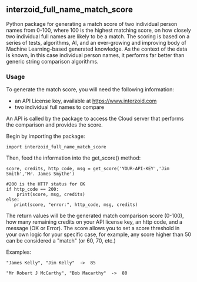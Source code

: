 ## interzoid_full_name_match_score

Python package for generating a match score of two individual person names from 0-100, where 100 is the highest matching score, on how closely two individual full names are likely to be a match. The scoring is based on a series of tests, algorithms, AI, and an ever-growing and improving body of Machine Learning-based generated knowledge. As the context of the data is known, in this case individual person names, it performs far better than generic string comparison algorithms.

### Usage

To generate the match score, you will need the following information:

- an API License key, available at https://www.interzoid.com
- two individual full names to compare

An API is called by the package to access the Cloud server that performs the comparison and provides the score.

Begin by importing the package:

    import interzoid_full_name_match_score

Then, feed the information into the get_score() method:

    score, credits, http_code, msg = get_score('YOUR-API-KEY','Jim Smith','Mr. James Smythe')

    #200 is the HTTP status for OK
    if http_code == 200:  
        print(score, msg, credits)
    else:
       print(score, "error:", http_code, msg, credits)

The return values will be the generated match comparison score (0-100), how many remaining credits on your API license key, an http code, and a message (OK or Error). The score allows you to set a score threshold in your own logic for your specific case, for example, any score higher than 50 can be considered a "match" (or 60, 70, etc.)

Examples:

    "James Kelly", "Jim Kelly"  ->  85

    "Mr Robert J McCarthy", "Bob Macarthy"  ->  80
